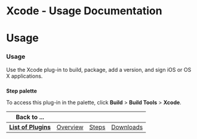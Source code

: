
Xcode - Usage Documentation
===========================

# Usage




### Usage




 


Use the Xcode plug-in to build, package, add a version, and sign iOS or OS X applications. 



### 
**Step palette**


To access this plug-in in the palette, click **Build** > **Build Tools** > **Xcode**.




|Back to ...||||
| :---: | :---: | :---: | :---: |
|[**List of Plugins**](../../index.md)|[Overview](./overview.md)|[Steps](./steps.md)|[Downloads](./downloads.md)|
